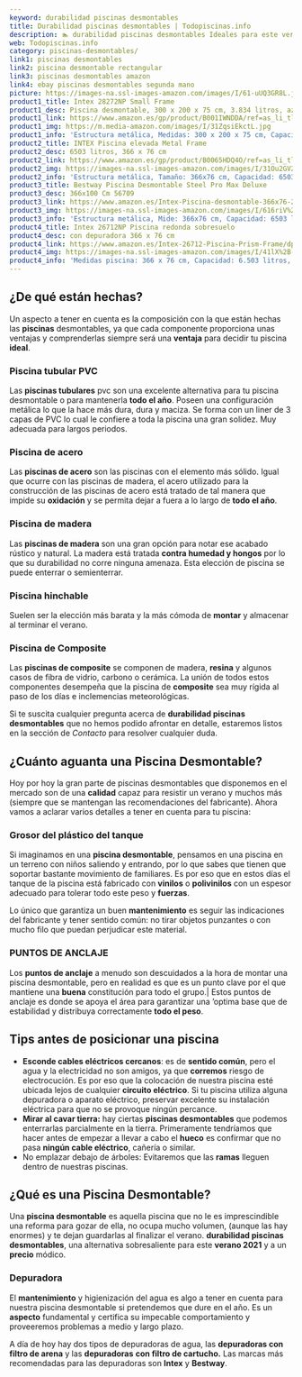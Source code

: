 ```yaml
---
keyword: durabilidad piscinas desmontables
title: Durabilidad piscinas desmontables | Todopiscinas.info
description: 🏊 durabilidad piscinas desmontables Ideales para este verano 2021. Aquí puedes comprar durabilidad piscinas desmontables y comparar con otras similares. No dejes escapar durabilidad piscinas desmontables a un precio realmente tentador.
web: Todopiscinas.info
category: piscinas-desmontables/
link1: piscinas desmontables
link2: piscina desmontable rectangular
link3: piscinas desmontables amazon
link4: ebay piscinas desmontables segunda mano
picture: https://images-na.ssl-images-amazon.com/images/I/61-uUQ3GR8L.jpg
product1_title: Intex 28272NP Small Frame
product1_desc: Piscina desmontable, 300 x 200 x 75 cm, 3.834 litros, azul
product1_link: https://www.amazon.es/gp/product/B001IWNDDA/ref=as_li_tl?ie=UTF8&camp=3638&creative=24630&creativeASIN=B001IWNDDA&linkCode=as2&tag=todopiscinas0e-21&linkId=25b9d647487c889cb6ef56ed63f50ca1
product1_img: https://m.media-amazon.com/images/I/31ZqsiEkctL.jpg
product1_info: 'Estructura metálica, Medidas: 300 x 200 x 75 cm, Capacidad: 3.834 litros, Para 6 personas (+ 6 años), Fácil montaje, Forma rectangular'
product2_title: INTEX Piscina elevada Metal Frame
product2_desc: 6503 litros, 366 x 76 cm
product2_link: https://www.amazon.es/gp/product/B0065HDQ4O/ref=as_li_tl?ie=UTF8&camp=3638&creative=24630&creativeASIN=B0065HDQ4O&linkCode=as2&tag=todopiscinas0e-21&linkId=ed2430e3ba564d3527ee103df33ed7b3
product2_img: https://images-na.ssl-images-amazon.com/images/I/31Ou2GV2SAL.jpg
product2_info: 'Estructura metálica, Tamaño: 366x76 cm, Capacidad: 6503 litros, Forma circular, De 4 a 7 personas (+6 años)'
product3_title: Bestway Piscina Desmontable Steel Pro Max Deluxe
product3_desc: 366x100 Cm 56709
product3_link: https://www.amazon.es/Intex-Piscina-desmontable-366x76-28210NP/dp/B0065HDQ4O?__mk_es_ES=%C3%85M%C3%85%C5%BD%C3%95%C3%91&crid=25UQGV9HG2INI&dchild=1&keywords=piscinas+desmontables&qid=1615854176&sprefix=piscinas+dem%2Caps%2C201&sr=8-5&linkCode=ll1&tag=todopiscinas0e-21&linkId=34f200977c6cbaab1f3f4d9ac0e64755&language=es_ES&ref_=as_li_ss_tl
product3_img: https://images-na.ssl-images-amazon.com/images/I/616riV%2BiY3L.jpg
product3_info: 'Estructura metálica, Mide: 366x76 cm, Capacidad: 6503 litros, De 4 a 7 personas mayores de 6 años, Forma circular, Tecnología Super-Tough'
product4_title: Intex 26712NP Piscina redonda sobresuelo
product4_desc: con depuradora 366 x 76 cm
product4_link: https://www.amazon.es/Intex-26712-Piscina-Prism-Frame/dp/B07FB823GL?__mk_es_ES=%C3%85M%C3%85%C5%BD%C3%95%C3%91&dchild=1&keywords=piscinas+desmontables+con+depuradora&qid=1615936418&sr=8-5&linkCode=ll1&tag=todopiscinas0e-21&linkId=d98699de7830cd471766fa1daa36de34&language=es_ES&ref_=as_li_ss_tl
product4_img: https://images-na.ssl-images-amazon.com/images/I/41lX%2B-YpibL.jpg
product4_info: 'Medidas piscina: 366 x 76 cm, Capacidad: 6.503 litros, Incluye depuradora de cartucha A, Lona resistente triple capa'
---
```




## ¿De qué  están hechas?

Un aspecto a tener en cuenta es la composición con la que están hechas las **piscinas** desmontables, ya que cada componente proporciona unas ventajas y comprenderlas siempre será una **ventaja** para decidir tu piscina **ideal**.


### Piscina tubular PVC

Las **piscinas tubulares** pvc son una excelente alternativa para tu piscina desmontable o para mantenerla **todo el año**. Poseen una configuración metálica lo que la hace más dura, dura y maciza. Se forma con un liner de 3 capas de PVC lo cual le confiere a toda la piscina una gran solidez. Muy adecuada para largos periodos.


### Piscina de acero

Las **piscinas de acero** son las piscinas con el elemento más sólido. Igual que ocurre con las piscinas de madera, el acero utilizado para la construcción de las piscinas de acero está tratado de tal manera que impide su **oxidación** y se permita dejar a fuera a lo largo de **todo el año**.


### Piscina de madera

Las **piscinas de madera** son una gran opción para notar ese acabado rústico y natural. La madera está tratada **contra humedad y hongos** por lo que su durabilidad no corre ninguna amenaza. Esta elección de piscina se puede enterrar o semienterrar.


### Piscina hinchable

Suelen ser la elección más barata y la más cómoda de **montar** y almacenar al terminar el verano.


### Piscina de Composite

Las **piscinas de composite** se componen de madera, **resina** y algunos casos de fibra de vidrio, carbono o cerámica. La unión de todos estos componentes desempeña que la piscina de **composite** sea muy rígida al paso de los días e inclemencias meteorológicas.

Si te suscita cualquier pregunta acerca de **durabilidad piscinas desmontables** que no hemos podido afrontar en detalle, estaremos listos en la sección de _Contacto_ para resolver cualquier duda.


## ¿Cuánto aguanta una Piscina Desmontable?

Hoy por hoy la gran parte de piscinas desmontables que disponemos en el mercado son de una **calidad** capaz para resistir un verano y muchos más (siempre que se mantengan las recomendaciones del fabricante). Ahora vamos a aclarar varios detalles a tener en cuenta para tu piscina:


### Grosor del plástico del tanque

Si imaginamos en una **piscina desmontable**, pensamos en una piscina en un terreno con niños saliendo y entrando, por lo que sabes que tienen que soportar bastante movimiento de familiares. Es por eso que en estos días el tanque de la piscina está fabricado con **vinilos** o **polivinilos** con un espesor adecuado para tolerar todo este peso y **fuerzas**.

Lo único que garantiza un	 buen **mantenimiento** es seguir las indicaciones del fabricante y tener sentido común: no tirar objetos punzantes o con mucho filo que puedan perjudicar este material.


### PUNTOS DE ANCLAJE

Los **puntos de anclaje** a menudo son descuidados a la hora de montar una piscina desmontable, pero en realidad es que es un punto clave por el que mantiene una **buena** constitución para todo el grupo.| Estos puntos de anclaje es donde se apoya el área para garantizar una ’optima base que de estabilidad y distribuya correctamente **todo el peso**.

<external-banner></external-banner>



## Tips antes de posicionar una piscina



*   **Esconde cables eléctricos cercanos**: es de **sentido común**, pero el agua y la electricidad no son amigos, ya que **corremos** riesgo de electrocución. Es por eso que la colocación de nuestra piscina esté ubicada lejos de cualquier **circuito eléctrico**. Si tu piscina utiliza alguna depuradora o aparato eléctrico, preservar excelente su instalación eléctrica para que no se provoque ningún percance.
*   **Mirar al cavar tierra:** hay ciertas **piscinas desmontables** que podemos enterrarlas parcialmente en la tierra. Primeramente tendríamos que hacer antes de empezar a llevar a cabo el **hueco** es confirmar que no pasa **ningún cable eléctrico**, cañería o similar.
*   No emplazar debajo de árboles: Evitaremos que las **ramas** lleguen dentro de nuestras piscinas.
## ¿Qué es una Piscina Desmontable?

Una **piscina desmontable** es aquella piscina que no le es imprescindible una reforma para gozar de ella, no ocupa mucho volumen, (aunque las hay enormes) y te dejan guardarlas al finalizar el verano.  **durabilidad piscinas desmontables**, una alternativa sobresaliente para este **verano 2021** y a un **precio** módico.


### Depuradora

El **mantenimiento** y higienización del agua es algo a tener en cuenta para nuestra piscina desmontable si pretendemos que dure en el año. Es un **aspecto** fundamental y certifica su impecable comportamiento y proveeremos problemas a medio y largo plazo.

A día de hoy hay dos tipos de depuradoras de agua, las **depuradoras con filtro de arena** y  las **depuradoras** **con filtro de cartucho.** Las marcas más recomendadas para las depuradoras son **Intex** y **Bestway**.

<brand-panel :title=product1_title :desc=product1_desc :img=product1_img :link=product1_link></brand-panel>

<stats-list :link1=link1 :link2=link2 :link3=link3 :link4=link4 :category=category></stats-list>